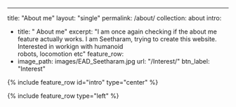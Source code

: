 ---
title: "About me"
layout: "single"
permalink: /about/
collection: about
intro:
  - title: " About me"
    excerpt: "I am once again checking if the about me feature actually works. I am Seetharam, trying to create this website. Interested in workign with humanoid     
    robots, locomotion etc"
feature_row:
  - image_path: images/EAD_Seetharam.jpg
    url: "/Interest/"
    btn_label: "Interest"


{% include feature_row id="intro" type="center" %}

{% include feature_row type="left" %}
